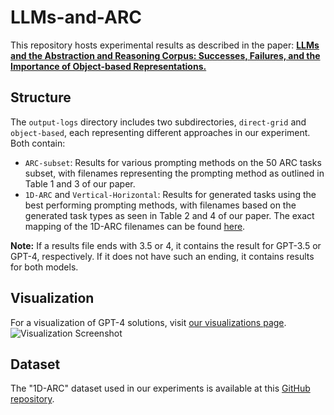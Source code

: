 # LLMs-and-ARC
This repository hosts experimental results as described in the paper: [**LLMs and the Abstraction and Reasoning Corpus: Successes, Failures, and the Importance of Object-based Representations.**](https://arxiv.org/abs/2305.18354)

## Structure
The `output-logs` directory includes two subdirectories, `direct-grid` and `object-based`, each representing different approaches in our experiment. Both contain:

- `ARC-subset`: Results for various prompting methods on the 50 ARC tasks subset, with filenames representing the prompting method as outlined in Table 1 and 3 of our paper.
- `1D-ARC` and `Vertical-Horizontal`: Results for generated tasks using the best performing prompting methods, with filenames based on the generated task types as seen in Table 2 and 4 of our paper.
The exact mapping of the 1D-ARC filenames can be found [here](https://github.com/khalil-research/1D-ARC).

**Note:** If a results file ends with 3.5 or 4, it contains the result for GPT-3.5 or GPT-4, respectively. If it does not have such an ending, it contains results for both models.

## Visualization
For a visualization of GPT-4 solutions, visit [our visualizations page](https://khalil-research.github.io/LLM4ARC).
![Visualization Screenshot](https://drive.google.com/uc?export=view&id=1JFQ8lksQv03zWKuEv5HefqWycQO5UYK6)

## Dataset
The "1D-ARC" dataset used in our experiments is available at this [GitHub repository](https://github.com/khalil-research/1D-ARC).
